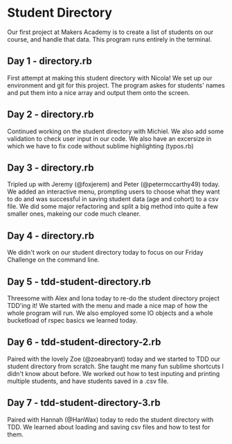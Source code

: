 Student Directory
=================

Our first project at Makers Academy is to create a list of students on our course, and handle that data. This program runs entirely in the terminal.

Day 1 - directory.rb
---------------------

First attempt at making this student directory with Nicola! We set up our environment and git for this project. The program askes for students' names and put them into a nice array and output them onto the screen.


Day 2 - directory.rb
---------------------
Continued working on the student directory with Michiel. We also add some validation to check user input in our code. We also have an excersize in which we have to fix code without sublime highlighting (typos.rb)


Day 3 - directory.rb
---------------------
Tripled up with Jeremy (@foxjerem) and Peter (@petermccarthy49) today. We added an interactive menu, prompting users to choose what they want to do and was successful in saving student data (age and cohort) to a csv file. We did some major refactoring and split a big method into quite a few smaller ones, makeing our code much cleaner.

Day 4 - directory.rb
---------------------
We didn't work on our student directory today to focus on our Friday Challenge on the command line.


Day 5 - tdd-student-directory.rb
---------------------
Threesome with Alex and Iona today to re-do the student directory project TDD'ing it! We started with the menu and made a nice map of how the whole program will run. We also employed some IO objects and a whole bucketload of rspec basics we learned today.


Day 6 - tdd-student-directory-2.rb
---------------------
Paired with the lovely Zoe (@zoeabryant) today and we started to TDD our student directory from scratch. She taught me many fun sublime shortcuts I didn't know about before. We worked out how to test inputing and printing multiple students, and have students saved in a .csv file. 

Day 7 - tdd-student-directory-3.rb
---------------------
Paired with Hannah (@HanWax) today to redo the student directory with TDD. We learned about loading and saving csv files and how to test for them.